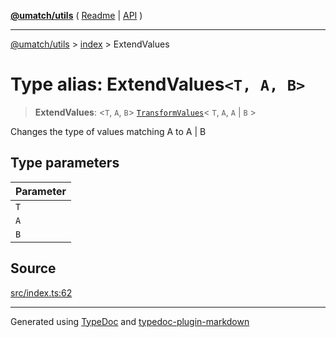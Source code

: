 [**@umatch/utils**](../../README.md) ( [Readme](../../README.md) \| [API](../../API.md) )

---

[@umatch/utils](../../API.md) > [index](../README.md) > ExtendValues

# Type alias: ExtendValues`<T, A, B>`

> **ExtendValues**: \<`T`, `A`, `B`\> [`TransformValues`](type-alias.TransformValues.md)\< `T`, `A`, `A` \| `B` \>

Changes the type of values matching A to A | B

## Type parameters

| Parameter |
| :-------- |
| `T`       |
| `A`       |
| `B`       |

## Source

[src/index.ts:62](https://github.com/umatch-oficial/utils/blob/a4be831/src/index.ts#L62)

---

Generated using [TypeDoc](https://typedoc.org/) and [typedoc-plugin-markdown](https://www.npmjs.com/package/typedoc-plugin-markdown)
